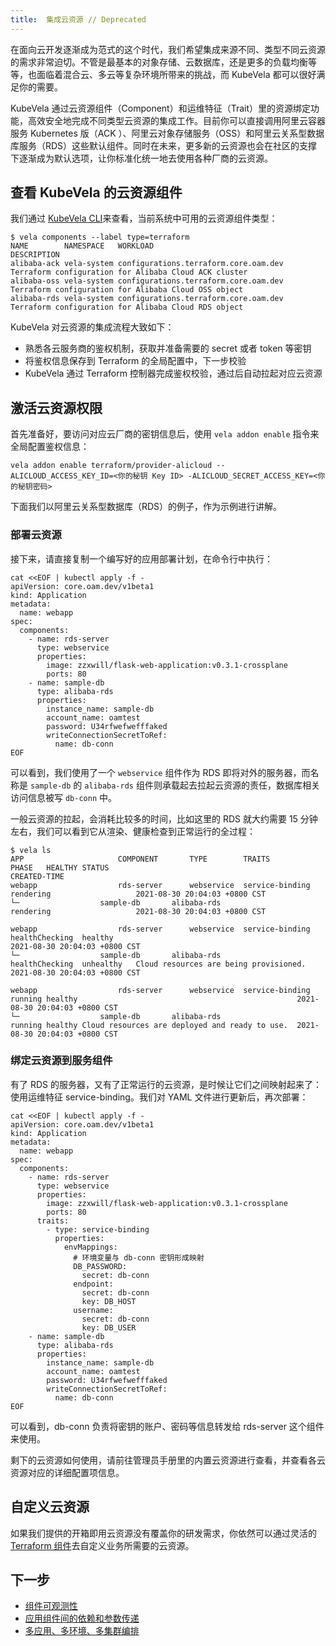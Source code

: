 ```yaml
---
title:  集成云资源 // Deprecated
---
```


在面向云开发逐渐成为范式的这个时代，我们希望集成来源不同、类型不同云资源的需求非常迫切。不管是最基本的对象存储、云数据库，还是更多的负载均衡等等，也面临着混合云、多云等复杂环境所带来的挑战，而 KubeVela 都可以很好满足你的需要。

KubeVela 通过云资源组件（Component）和运维特征（Trait）里的资源绑定功能，高效安全地完成不同类型云资源的集成工作。目前你可以直接调用阿里云容器服务 Kubernetes 版（ACK ）、阿里云对象存储服务（OSS）和阿里云关系型数据库服务（RDS）这些默认组件。同时在未来，更多新的云资源也会在社区的支撑下逐渐成为默认选项，让你标准化统一地去使用各种厂商的云资源。

## 查看 KubeVela 的云资源组件

我们通过 [KubeVela CLI](../install#3-安装-kubevela-cli)来查看，当前系统中可用的云资源组件类型：

```shell
$ vela components --label type=terraform
NAME        NAMESPACE  	WORKLOAD                             	DESCRIPTION                                                            
alibaba-ack	vela-system	configurations.terraform.core.oam.dev	Terraform configuration for Alibaba Cloud ACK cluster       
alibaba-oss	vela-system	configurations.terraform.core.oam.dev	Terraform configuration for Alibaba Cloud OSS object        
alibaba-rds	vela-system	configurations.terraform.core.oam.dev	Terraform configuration for Alibaba Cloud RDS object        
```

KubeVela 对云资源的集成流程大致如下：

 - 熟悉各云服务商的鉴权机制，获取并准备需要的 secret 或者 token 等密钥
 - 将鉴权信息保存到 Terraform 的全局配置中，下一步校验
 - KubeVela 通过 Terraform 控制器完成鉴权校验，通过后自动拉起对应云资源

## 激活云资源权限

首先准备好，要访问对应云厂商的密钥信息后，使用 `vela addon enable` 指令来全局配置鉴权信息：
```shell
vela addon enable terraform/provider-alicloud --ALICLOUD_ACCESS_KEY_ID=<你的秘钥 Key ID> -ALICLOUD_SECRET_ACCESS_KEY=<你的秘钥密码>
```

下面我们以阿里云关系型数据库（RDS）的例子，作为示例进行讲解。

### 部署云资源
接下来，请直接复制一个编写好的应用部署计划，在命令行中执行：

```shell
cat <<EOF | kubectl apply -f -
apiVersion: core.oam.dev/v1beta1
kind: Application
metadata:
  name: webapp
spec:
  components:
    - name: rds-server
      type: webservice
      properties:
        image: zzxwill/flask-web-application:v0.3.1-crossplane
        ports: 80
    - name: sample-db
      type: alibaba-rds
      properties:
        instance_name: sample-db
        account_name: oamtest
        password: U34rfwefwefffaked
        writeConnectionSecretToRef:
          name: db-conn
EOF
```

可以看到，我们使用了一个 `webservice` 组件作为 RDS 即将对外的服务器，而名称是 `sample-db` 的 `alibaba-rds` 组件则承载起去拉起云资源的责任，数据库相关访问信息被写 `db-conn` 中。

一般云资源的拉起，会消耗比较多的时间，比如这里的 RDS 就大约需要 15 分钟左右，我们可以看到它从渲染、健康检查到正常运行的全过程：
```
$ vela ls                  
APP                  	COMPONENT     	TYPE       	TRAITS            	PHASE  	HEALTHY	STATUS                                        	CREATED-TIME 
webapp               	rds-server    	webservice 	service-binding   	rendering	       	      	2021-08-30 20:04:03 +0800 CST
└─                 	sample-db     	alibaba-rds	                  	rendering	       	      	2021-08-30 20:04:03 +0800 CST

webapp               	rds-server    	webservice 	service-binding   	healthChecking	healthy  	                                      	2021-08-30 20:04:03 +0800 CST
└─                 	sample-db     	alibaba-rds	                  	healthChecking	unhealthy	Cloud resources are being provisioned.	2021-08-30 20:04:03 +0800 CST

webapp               	rds-server    	webservice 	service-binding   	running	healthy	                                              	2021-08-30 20:04:03 +0800 CST
└─                 	sample-db     	alibaba-rds	                  	running	healthy	Cloud resources are deployed and ready to use.	2021-08-30 20:04:03 +0800 CST
```

### 绑定云资源到服务组件
有了 RDS 的服务器，又有了正常运行的云资源，是时候让它们之间映射起来了：使用运维特征 service-binding。我们对 YAML 文件进行更新后，再次部署：

```shell
cat <<EOF | kubectl apply -f -
apiVersion: core.oam.dev/v1beta1
kind: Application
metadata:
  name: webapp
spec:
  components:
    - name: rds-server
      type: webservice
      properties:
        image: zzxwill/flask-web-application:v0.3.1-crossplane
        ports: 80
      traits:
        - type: service-binding
          properties:
            envMappings:
              # 环境变量与 db-conn 密钥形成映射
              DB_PASSWORD:
                secret: db-conn                             
              endpoint:
                secret: db-conn
                key: DB_HOST          
              username:
                secret: db-conn
                key: DB_USER
    - name: sample-db
      type: alibaba-rds
      properties:
        instance_name: sample-db
        account_name: oamtest
        password: U34rfwefwefffaked
        writeConnectionSecretToRef:
          name: db-conn
EOF
```
可以看到，db-conn 负责将密钥的账户、密码等信息转发给 rds-server 这个组件来使用。

剩下的云资源如何使用，请前往管理员手册里的内置云资源进行查看，并查看各云资源对应的详细配置项信息。

## 自定义云资源

如果我们提供的开箱即用云资源没有覆盖你的研发需求，你依然可以通过灵活的[Terraform 组件](../platform-engineers/components/component-terraform)去自定义业务所需要的云资源。

## 下一步

- [组件可观测性](./component-observability)
- [应用组件间的依赖和参数传递](./component-dependency-parameter)
- [多应用、多环境、多集群编排](./multi-app-env-cluster)


